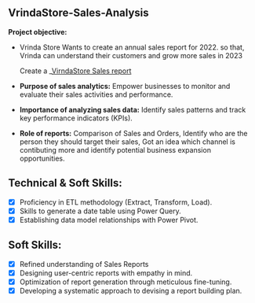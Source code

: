 ## VrindaStore-Sales-Analysis

 **Project objective:**
- Vrinda Store Wants to create an annual sales report for 2022. so that, Vrinda can understand their customers and grow more sales in 2023

     Create a _[VirndaStore Sales report](https://github.com/SaloniThakur2/VrindaStore-Sales-Analysis/blob/main/Virnda%20Store%20Sales%20Report.pdf) 

- **Purpose of sales analytics:** Empower businesses to monitor and evaluate their sales activities and performance.

- **Importance of analyzing sales data:** Identify sales patterns and track key performance indicators (KPIs).

- **Role of reports:** Comparison of Sales and Orders, Identify who are the person they should target their sales, Got an idea which channel is contibuting more and identify potential business expansion opportunities.

## Technical & Soft Skills:
- [x]	Proficiency in ETL methodology (Extract, Transform, Load).
- [x]	Skills to generate a date table using Power Query.
- [x]	Establishing data model relationships with Power Pivot.

## Soft Skills:
- [x]	Refined understanding of Sales Reports
- [x]	Designing user-centric reports with empathy in mind.
- [x]	Optimization of report generation through meticulous fine-tuning.
- [x]	Developing a systematic approach to devising a report building plan.
